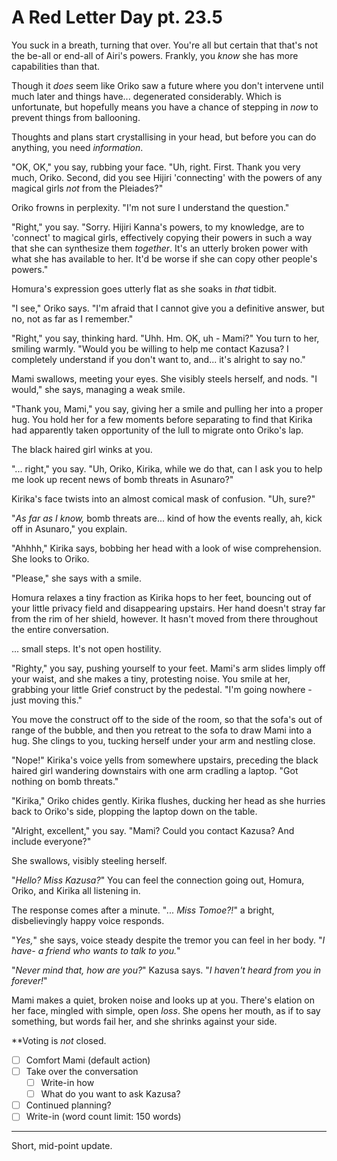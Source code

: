 # A Red Letter Day pt. 23.5

You suck in a breath, turning that over. You're all but certain that that's not the be-all or end-all of Airi's powers. Frankly, you *know* she has more capabilities than that.

Though it *does* seem like Oriko saw a future where you don't intervene until much later and things have... degenerated considerably. Which is unfortunate, but hopefully means you have a chance of stepping in *now* to prevent things from ballooning.

Thoughts and plans start crystallising in your head, but before you can do anything, you need *information*.

"OK, OK," you say, rubbing your face. "Uh, right. First. Thank you very much, Oriko. Second, did you see Hijiri 'connecting' with the powers of any magical girls *not* from the Pleiades?"

Oriko frowns in perplexity. "I'm not sure I understand the question."

"Right," you say. "Sorry. Hijiri Kanna's powers, to my knowledge, are to 'connect' to magical girls, effectively copying their powers in such a way that she can synthesize them *together*. It's an utterly broken power with what she has available to her. It'd be worse if she can copy other people's powers."

Homura's expression goes utterly flat as she soaks in *that* tidbit.

"I see," Oriko says. "I'm afraid that I cannot give you a definitive answer, but no, not as far as I remember."

"Right," you say, thinking hard. "Uhh. Hm. OK, uh - Mami?" You turn to her, smiling warmly. "Would you be willing to help me contact Kazusa? I completely understand if you don't want to, and... it's alright to say no."

Mami swallows, meeting your eyes. She visibly steels herself, and nods. "I would," she says, managing a weak smile.

"Thank you, Mami," you say, giving her a smile and pulling her into a proper hug. You hold her for a few moments before separating to find that Kirika had apparently taken opportunity of the lull to migrate onto Oriko's lap.

The black haired girl winks at you.

"... right," you say. "Uh, Oriko, Kirika, while we do that, can I ask you to help me look up recent news of bomb threats in Asunaro?"

Kirika's face twists into an almost comical mask of confusion. "Uh, sure?"

"*As far as I know,* bomb threats are... kind of how the events really, ah, kick off in Asunaro," you explain.

"Ahhhh," Kirika says, bobbing her head with a look of wise comprehension. She looks to Oriko.

"Please," she says with a smile.

Homura relaxes a tiny fraction as Kirika hops to her feet, bouncing out of your little privacy field and disappearing upstairs. Her hand doesn't stray far from the rim of her shield, however. It hasn't moved from there throughout the entire conversation.

... small steps. It's not open hostility.

"Righty," you say, pushing yourself to your feet. Mami's arm slides limply off your waist, and she makes a tiny, protesting noise. You smile at her, grabbing your little Grief construct by the pedestal. "I'm going nowhere - just moving this."

You move the construct off to the side of the room, so that the sofa's out of range of the bubble, and then you retreat to the sofa to draw Mami into a hug. She clings to you, tucking herself under your arm and nestling close.

"Nope!" Kirika's voice yells from somewhere upstairs, preceding the black haired girl wandering downstairs with one arm cradling a laptop. "Got nothing on bomb threats."

"Kirika," Oriko chides gently. Kirika flushes, ducking her head as she hurries back to Oriko's side, plopping the laptop down on the table.

"Alright, excellent," you say. "Mami? Could you contact Kazusa? And include everyone?"

She swallows, visibly steeling herself.

"*Hello? Miss Kazusa?*" You can feel the connection going out, Homura, Oriko, and Kirika all listening in.

The response comes after a minute. "*... Miss Tomoe?!*" a bright, disbelievingly happy voice responds.

"*Yes,*" she says, voice steady despite the tremor you can feel in her body. "*I have- a friend who wants to talk to you.*"

"*Never mind that, how are you?*" Kazusa says. "*I haven't heard from you in forever!*"

Mami makes a quiet, broken noise and looks up at you. There's elation on her face, mingled with simple, open *loss*. She opens her mouth, as if to say something, but words fail her, and she shrinks against your side.

**Voting is *not* closed.
- [ ] Comfort Mami (default action)
- [ ] Take over the conversation
  - [ ] Write-in how
  - [ ] What do you want to ask Kazusa?
- [ ] Continued planning?
- [ ] Write-in (word count limit: 150 words)

---

Short, mid-point update.
